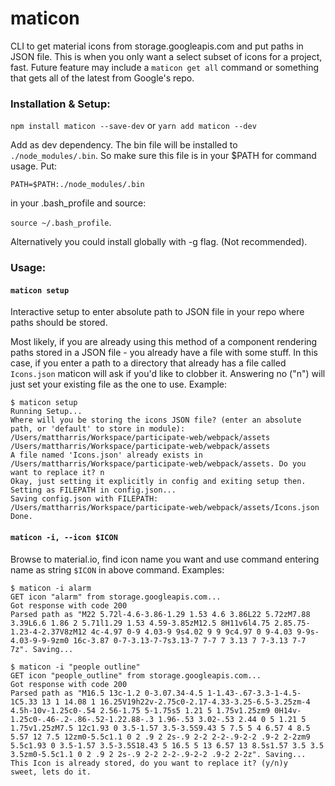# maticon

CLI to get material icons from storage.googleapis.com and put paths in JSON file.  This is when you only want a select subset of icons for a project, fast.  Future feature may include a `maticon get all` command or something that gets all of the latest from Google's repo.

### Installation & Setup:

`npm install maticon --save-dev` or `yarn add maticon --dev`

Add as dev dependency. The bin file will be installed to `./node_modules/.bin`. So make sure this file is in your $PATH for command usage.  Put:

`PATH=$PATH:./node_modules/.bin`

in your .bash_profile and source:

`source ~/.bash_profile`.

Alternatively you could install globally with -g flag. (Not recommended).

### Usage:

#### `maticon setup`

Interactive setup to enter absolute path to JSON file in your repo where paths should be stored.

Most likely, if you are already using this method of a component rendering paths stored in a JSON file - you already have a file with some stuff.  In this case, if you enter a path to a directory that already has a file called `Icons.json` maticon will ask if you'd like to clobber it.  Answering no ("n") will just set your existing file as the one to use. Example:

```shell
$ maticon setup
Running Setup...
Where will you be storing the icons JSON file? (enter an absolute path, or 'default' to store in module): /Users/mattharris/Workspace/participate-web/webpack/assets
/Users/mattharris/Workspace/participate-web/webpack/assets
A file named 'Icons.json' already exists in /Users/mattharris/Workspace/participate-web/webpack/assets. Do you want to replace it? n
Okay, just setting it explicitly in config and exiting setup then.
Setting as FILEPATH in config.json...
Saving config.json with FILEPATH: /Users/mattharris/Workspace/participate-web/webpack/assets/Icons.json
Done.
```

#### `maticon -i, --icon $ICON `

Browse to material.io, find icon name you want and use command entering name as string `$ICON` in above command. Examples:

```shell
$ maticon -i alarm
GET icon "alarm" from storage.googleapis.com...
Got response with code 200
Parsed path as "M22 5.72l-4.6-3.86-1.29 1.53 4.6 3.86L22 5.72zM7.88 3.39L6.6 1.86 2 5.71l1.29 1.53 4.59-3.85zM12.5 8H11v6l4.75 2.85.75-1.23-4-2.37V8zM12 4c-4.97 0-9 4.03-9 9s4.02 9 9 9c4.97 0 9-4.03 9-9s-4.03-9-9-9zm0 16c-3.87 0-7-3.13-7-7s3.13-7 7-7 7 3.13 7 7-3.13 7-7 7z". Saving...
```

```shell
$ maticon -i "people outline"
GET icon "people_outline" from storage.googleapis.com...
Got response with code 200
Parsed path as "M16.5 13c-1.2 0-3.07.34-4.5 1-1.43-.67-3.3-1-4.5-1C5.33 13 1 14.08 1 16.25V19h22v-2.75c0-2.17-4.33-3.25-6.5-3.25zm-4 4.5h-10v-1.25c0-.54 2.56-1.75 5-1.75s5 1.21 5 1.75v1.25zm9 0H14v-1.25c0-.46-.2-.86-.52-1.22.88-.3 1.96-.53 3.02-.53 2.44 0 5 1.21 5 1.75v1.25zM7.5 12c1.93 0 3.5-1.57 3.5-3.5S9.43 5 7.5 5 4 6.57 4 8.5 5.57 12 7.5 12zm0-5.5c1.1 0 2 .9 2 2s-.9 2-2 2-2-.9-2-2 .9-2 2-2zm9 5.5c1.93 0 3.5-1.57 3.5-3.5S18.43 5 16.5 5 13 6.57 13 8.5s1.57 3.5 3.5 3.5zm0-5.5c1.1 0 2 .9 2 2s-.9 2-2 2-2-.9-2-2 .9-2 2-2z". Saving...
This Icon is already stored, do you want to replace it? (y/n)y
sweet, lets do it.
```
